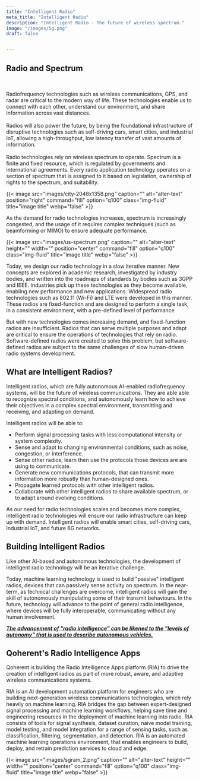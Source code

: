 ```yaml
---
title: "Intelligent Radio"
meta_title: "Intelligent Radio"
description: "Intelligent Radio - The future of wireless spectrum."
image: "/images/5g.png"
draft: false


---
```


## Radio and Spectrum

<div class="container-ir">

<p class = "content-ir">
<br/>
Radiofrequency technologies such as wireless communications, GPS, and radar are critical to the modern way of life. These technologies enable us to connect with each other, understand our environment, and share information across vast distances. <br/><br/>
Radios will also power the future, by being the foundational infrastructure of disruptive technologies such as self-driving cars, smart cities, and industrial IoT, allowing a high-throughput, low latency transfer of vast amounts of information.
<br/><br/>
Radio technologies rely on wireless spectrum to operate. Spectrum is a finite and fixed resource, which is regulated by governments and international agreements. Every radio application technology operates on a section of spectrum that is assigned to it based on legislation, ownership of rights to the spectrum, and suitability.
</p>


<div class="image-container-ir">
{{< image src="images/city-2048x1358.png" caption="" alt="alter-text" position="right" command="fill" option="q100" class="img-fluid" title="image title" webp="false" >}}
</div>
</div>

<style>
    .container-ir {
    display: flex;
    flex-wrap: wrap;
    }

    .content-ir {
    width: 100%;
    }

    .image-container-ir {
    width: 100%;
    }

    @media (min-width: 1025px) {
    .content-ir {
        width: 45%;
    }

    .image-container-ir {
        width: 55%;
    }

    @media (min-width: 1300px) {
        .content-ir {
        width: 45%;
        }

        .image-container-ir {
        width: 50%;
        }
    }
    }
</style>

As the demand for radio technologies increases, spectrum is increasingly congested, and the usage of it requires complex techniques (such as beamforming or MIMO) to ensure adequate performance.

{{< image src="images/us-spectrum.png" caption="" alt="alter-text" height="" width="" position="center" command="fill" option="q100" class="img-fluid" title="image title"  webp="false" >}}

Today, we design our radio technology in a slow iterative manner. New concepts are explored in academic research, investigated by industry bodies, and written into the roadmaps of standards by bodies such as 3GPP and IEEE. Industries pick up these technologies as they become available, enabling new performance and new applications. Widespread radio technologies such as 802.11 (Wi-Fi) and LTE were developed in this manner. These radios are fixed-function and are designed to perform a single task, in a consistent environment, with a pre-defined level of performance

But with new technologies comes increasing demand, and fixed-function radios are insufficient. Radios that can serve multiple purposes and adapt are critical to ensure the operations of technologies that rely on radio. Software-defined radios were created to solve this problem, but software-defined radios are subject to the same challenges of slow human-driven radio systems development.

## What are Intelligent Radios?

Intelligent radios, which are fully autonomous AI-enabled radiofrequency systems, will be the future of wireless communications. They are able able to recognize spectral conditions, and autonomously learn how to achieve their objectives in a complex spectral environment, transmitting and receiving, and adapting on demand.

Intelligent radios will be able to:

- Perform signal processing tasks with less computational intensity or system complexity.
- Sense and adapt to changing environmental conditions, such as noise, congestion, or interference.
- Sense other radios, learn then use the protocols those devices are are using to communicate.
- Generate new communications protocols, that can transmit more information more robustly than human-designed ones.
- Propagate learned protocols with other intelligent radios.
- Collaborate with other intelligent radios to share available spectrum, or to adapt around evolving conditions.

As our need for radio technologies scales and becomes more complex, intelligent radio technologies will ensure our radio infrastructure can keep up with demand. Intelligent radios will enable smart cities, self-driving cars, Industrial IoT, and future 6G networks.

## Building Intelligent Radios 

Like other AI-based and autonomous technologies, the development of intelligent radio technology will be an iterative challenge.

Today, machine learning technology is used to build "passive" intelligent radios, devices that can passively sense activity on spectrum. In the near-term, as technical challenges are overcome, intelligent radios will gain the skill of autonomously manipulating some of their transmit behaviours. In the future, technology will advance to the point of general radio intelligence, where devices will be fully interoperable, communicating without any human involvement.

**_[The advancement of "radio intelligence" can be likened to the "levels of autonomy" that is used to describe autonomous vehicles.](/blog/2108-5-levels-of-intelligent-radio/)_**

## Qoherent's Radio Intelligence Apps

Qoherent is building the Radio Intelligence Apps platform (RIA) to drive the creation of intelligent radios as part of more robust, aware, and adaptive wireless communications systems.

RIA is an AI development automation platform for engineers who are building next-generation wireless communications technologies, which rely heavily on machine learning. RIA bridges the gap between expert-designed signal processing and machine learning workflows, helping save time and engineering resources in the deployment of machine learning into radio. RIA consists of tools for signal synthesis, dataset curation, naive model training, model testing, and model integration for a range of sensing tasks, such as classification, filtering, segmentation, and detection. RIA is an automated machine learning operations environment, that enables engineers to build, deploy, and retrain prediction services to cloud and edge.

{{< image src="images/sgram_2.png" caption="" alt="alter-text" height="" width="" position="center" command="fill" option="q100" class="img-fluid" title="image title"  webp="false" >}}